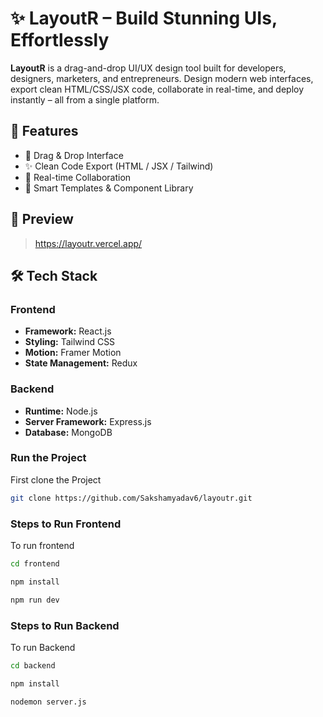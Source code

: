 # ✨ LayoutR – Build Stunning UIs, Effortlessly

**LayoutR** is a drag-and-drop UI/UX design tool built for developers, designers, marketers, and entrepreneurs. Design modern web interfaces, export clean HTML/CSS/JSX code, collaborate in real-time, and deploy instantly – all from a single platform.

## 🚀 Features

- 🧩 Drag & Drop Interface
- ✨ Clean Code Export (HTML / JSX / Tailwind)
- 🤝 Real-time Collaboration
- 🧠 Smart Templates & Component Library

## 📸 Preview

> https://layoutr.vercel.app/

## 🛠️ Tech Stack

### Frontend

- **Framework:** React.js
- **Styling:** Tailwind CSS
- **Motion:** Framer Motion
- **State Management:** Redux

### Backend

- **Runtime:** Node.js
- **Server Framework:** Express.js
- **Database:** MongoDB
### Run the Project
First clone the Project
```bash 
git clone https://github.com/Sakshamyadav6/layoutr.git
```
### Steps to Run Frontend

To run frontend

```bash
cd frontend
```

```bash
npm install
```

```bash
npm run dev
```

### Steps to Run Backend

To run Backend

```bash
cd backend
```

```bash
npm install
```

```bash
nodemon server.js
```
